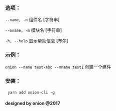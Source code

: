### 选项：

  `--name, -n`   组件名                                                   [字符串]

  `--mname, -m`  模块名                                                   [字符串]

  `-h, --help`   显示帮助信息                                               [布尔]

### 示例：

  `onion --name test-abc --mname test1`  创建一个组件
  
### 安装：
   `yarn add onion-cli -g`

#### designed by onion @2017
